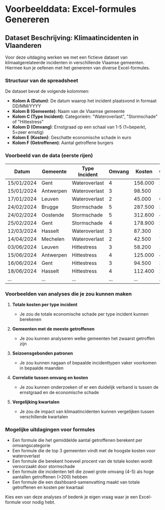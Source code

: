 # Voorbeelddata: Excel-formules Genereren

## Dataset Beschrijving: Klimaatincidenten in Vlaanderen

Voor deze uitdaging werken we met een fictieve dataset van klimaatgerelateerde incidenten in verschillende Vlaamse gemeenten. Hiermee kun je oefenen met het genereren van diverse Excel-formules.

### Structuur van de spreadsheet

De dataset bevat de volgende kolommen:

- **Kolom A (Datum)**: De datum waarop het incident plaatsvond in formaat DD/MM/YYYY
- **Kolom B (Gemeente)**: Naam van de Vlaamse gemeente
- **Kolom C (Type Incident)**: Categorieën: "Wateroverlast", "Stormschade" of "Hittestress"
- **Kolom D (Omvang)**: Ernstgraad op een schaal van 1-5 (1=beperkt, 5=zeer ernstig)
- **Kolom E (Kosten)**: Geschatte economische schade in euro
- **Kolom F (Getroffenen)**: Aantal getroffene burgers

### Voorbeeld van de data (eerste rijen)

| Datum       | Gemeente    | Type Incident | Omvang | Kosten    | Getroffenen |
|------------|-------------|--------------|--------|-----------|-------------|
| 15/01/2024 | Gent        | Wateroverlast | 4      | 156.000   | 230         |
| 15/01/2024 | Antwerpen   | Wateroverlast | 3      | 98.500    | 185         |
| 17/01/2024 | Leuven      | Wateroverlast | 2      | 45.000    | 62          |
| 24/02/2024 | Brugge      | Stormschade   | 5      | 287.500   | 345         |
| 24/02/2024 | Oostende    | Stormschade   | 5      | 312.600   | 420         |
| 25/02/2024 | Gent        | Stormschade   | 4      | 178.900   | 250         |
| 12/03/2024 | Hasselt     | Wateroverlast | 3      | 87.300    | 140         |
| 14/04/2024 | Mechelen    | Wateroverlast | 2      | 42.500    | 75          |
| 03/06/2024 | Leuven      | Hittestress   | 3      | 58.200    | 182         |
| 15/06/2024 | Antwerpen   | Hittestress   | 4      | 125.000   | 430         |
| 16/06/2024 | Gent        | Hittestress   | 3      | 94.500    | 320         |
| 18/06/2024 | Hasselt     | Hittestress   | 4      | 112.400   | 285         |
| ...        | ...         | ...          | ...    | ...       | ...         |

### Voorbeelden van analyses die je zou kunnen maken

1. **Totale kosten per type incident**
   - Je zou de totale economische schade per type incident kunnen berekenen

2. **Gemeenten met de meeste getroffenen**
   - Je zou kunnen analyseren welke gemeenten het zwaarst getroffen zijn

3. **Seizoensgebonden patronen**
   - Je zou kunnen nagaan of bepaalde incidenttypen vaker voorkomen in bepaalde maanden

4. **Correlatie tussen omvang en kosten**
   - Je zou kunnen onderzoeken of er een duidelijk verband is tussen de ernstgraad en de economische schade

5. **Vergelijking kwartalen**
   - Je zou de impact van klimaatincidenten kunnen vergelijken tussen verschillende kwartalen

### Mogelijke uitdagingen voor formules

- Een formule die het gemiddelde aantal getroffenen berekent per omvangscategorie
- Een formule die de top 3 gemeenten vindt met de hoogste kosten voor wateroverlast
- Een formule die berekent hoeveel procent van de totale kosten wordt veroorzaakt door stormschade
- Een formule die incidenten telt die zowel grote omvang (4-5) als hoge aantallen getroffenen (>200) hebben
- Een formule die een dashboard-samenvatting maakt van totale getroffenen en kosten per kwartaal

Kies een van deze analyses of bedenk je eigen vraag waar je een Excel-formule voor nodig hebt.